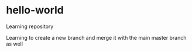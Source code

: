 # hello-world
Learning repository

Learning to create a new branch
and
merge it with the main master branch as well
